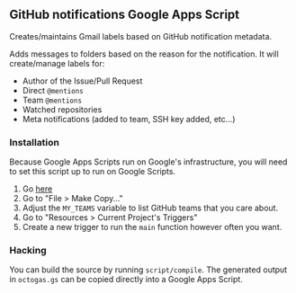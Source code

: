## GitHub notifications Google Apps Script

Creates/maintains Gmail labels based on GitHub notification metadata.

Adds messages to folders based on the reason for the notification. It will create/manage labels for:

- Author of the Issue/Pull Request
- Direct `@mentions`
- Team `@mentions`
- Watched repositories
- Meta notifications (added to team, SSH key added, etc...)

### Installation

Because Google Apps Scripts run on Google's infrastructure, you will need to set this script up to run on Google Scripts.

1. Go [here](https://script.google.com/d/1yTtQ4bGlpsuv3lp0pWLmArzEbya4bvi_ABJ3Jn9NR8iDSAXZSwd3ynjh/edit)
1. Go to "File > Make Copy..."
1. Adjust the `MY_TEAMS` variable to list GitHub teams that you care about.
1. Go to "Resources > Current Project's Triggers"
1. Create a new trigger to run the `main` function however often you want.

### Hacking

You can build the source by running `script/compile`. The generated output in `octogas.gs` can be copied directly into a Google Apps Script.
